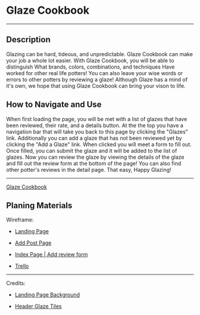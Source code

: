 # Glaze Cookbook
***
## Description
Glazing can be hard, tideous, and unpredictable. Glaze Cookbook can make your job a whole lot easier. With Glaze Cookbook, you will be able to distinguish What brands, colors, combinations, and techniques Have worked for other real life potters! You can also leave your wise words or errors to other potters by reviewing a glaze! Although Glaze has a mind of it's own, we hope that using Glaze Cookbook can bring your vison to life. 

## How to Navigate and Use

When first loading the page, you will be met with a list of glazes that have been reviewed, their rate, and a details button. At the the top you have a navigation bar that will take you back to this page by clicking the "Glazes" link. Additionally you can add a glaze that has not been reviewed yet by clicking the "Add a Glaze" link. When clicked you will meet a form to fill out. Once filled, you can submit the glaze and it will be added to the list of glazes. Now you can review the glaze by viewing the details of the glaze and fill out the review form at the bottom of the page! You can also find other potter's reviews in the detail page. That easy, Happy Glazing!
***
[Glaze Cookbook](https://glaze-cookbook-587f2459d5c3.herokuapp.com/)
## Planing Materials
Wireframe:
* [Landing Page](https://drive.google.com/file/d/1D0Zpby86zT5O21Dbktk9scNayEiRZYgF/view?usp=sharing)

* [Add Post Page](https://drive.google.com/file/d/1N0D3S85nL8qJHY6fi3NmN7vSWmgz40Ye/view?usp=sharing)

* [Index Page | Add review form](https://drive.google.com/file/d/12fPkzwU09RFSQHrVcZDdYIZHanghEOaL/view?usp=sharing)

* [Trello](https://trello.com/invite/b/H716waB7/ATTI9b2efde8ddee05f5b3d4bdcec59deb913564FE6F/my-web-app)
***
Credits:
* [Landing Page Background](https://images.unsplash.com/photo-1597696929736-6d13bed8e6a8?q=80&w=1740&auto=format&fit=crop&ixlib=rb-4.0.3&ixid=M3wxMjA3fDB8MHxwaG90by1wYWdlfHx8fGVufDB8fHx8fA%3D%3D)

* [Header Glaze Tiles](https://www.dickblick.com/items/mayco-stroke-coat-wonderglaze-kit-bottle-2-oz-wonderglaze-kit-1/?clicktracking=true&wmcp=pla&wmcid=items&wmckw=30433-1001&country=us&currency=usd&campaign=Blick%20Shopping%20-%201&adgroup=Shopping%201&keyword=&matchtype=e&msclkid=0921f3ccb3121414988d965e986e7700&utm_source=bing&utm_medium=cpc&utm_campaign=Blick%20Shopping%20-%201&utm_term=4577335631065697&utm_content=Shopping%201)